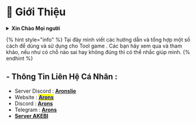 # 👤 Giới Thiệu

<details>

<summary><strong>Xin Chào Mọi người</strong> </summary>

Mình là Arons , Một người bán lại key Tool của các nhà AKEBI , UNICORE , ... ( sau này sẽ có Tool khác tuỳ nhu cầu thị trường )\
Tất cả thông tin Trang này là do mình viết .

</details>

{% hint style="info" %}
Tại đây mình viết các hướng dẫn và tổng hợp một số cách để dùng và sử dụng cho Tool game . Các bạn hãy xem qua và tham khảo, nếu như có chỗ nào sai hay không đúng thì có thể nhắc giúp mình.&#x20;
{% endhint %}

## - Thông Tin Liên Hệ Cá Nhân :

* Server Discord : [**Aronslie**](https://discord.gg/78ApGEAKFU)
* Website : [<mark style="color:blue;">**Arons**</mark>](https://arons.sell.app/?browse=products\&cursor=)
* Discord : [**Arons** ](https://discord.com/users/727853330696634397)
* Telegram : [**Arons**](https://t.me/aronslie)
* [**Server AKEBI**](https://discord.gg/akebi)

